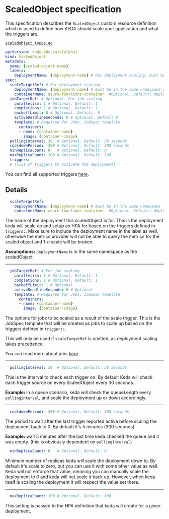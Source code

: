 # ScaledObject specification

This specification describes the `ScaledObject` custom resource definition which is used to define how KEDA should scale your application and what the triggers are.

[`scaledobject_types.go`](./../pkg/apis/keda/v1alpha1/scaledobject_types.go)

```yaml
apiVersion: keda.k8s.io/v1alpha1
kind: ScaledObject
metadata:
  name: {scaled-object-name}
  labels:
    deploymentName: {deployment-name} # For deployment scaling, must be in the same namespace as the ScaledObject
spec:
  scaleTargetRef: # For deployment scaling
    deploymentName: {deployment-name} # must be in the same namespace as the ScaledObject
    containerName: azure-functions-container  #Optional. Default: deployment.spec.template.spec.containers[0]
  jobTargetRef: # Optional. For job scaling
    parallelism: 1 # Optional. Default: 1
    completions: 1 # Optional. Default: 1
    backoffLimit: 0 # Optional. Default: 0
    activeDeadlineSeconds: 0 # Optional. Default 0
    template: # Required for Jobs. JobSpec template
      containers:
      - name: {container-name}
        image: {container-image}
  pollingInterval: 30  # Optional. Default: 30 seconds
  cooldownPeriod:  300 # Optional. Default: 300 seconds
  minReplicaCount: 0   # Optional. Default: 0
  maxReplicaCount: 100 # Optional. Default: 100
  triggers:
  # {list of triggers to activate the deployment}
```

You can find all supported triggers [here](./triggers).

## Details
```yaml
  scaleTargetRef:
    deploymentName: {deployment-name} # must be in the same namespace
    containerName: azure-functions-container  #Optional. Default: deployment.spec.template.spec.containers[0]
```

The name of the deployment this scaledObject is for. This is the deployment keda will scale up and setup an HPA for based on the triggers defined in `triggers:`. Make sure to include the deployment name in the label as well, otherwise the metrics provider will not be able to query the metrics for the scaled object and 1-n scale will be broken.

**Assumptions:** `deploymentName` is in the same namespace as the scaledObject

---
```yaml
  jobTargetRef: # For job scaling
    parallelism: 1 # Optional. Default: 1
    completions: 1 # Optional. Default: 1
    backoffLimit: 1 # Optional.
    activeDeadlineSeconds: 0 # Optional
    template: # Required for Jobs. JobSpec template
      containers:
      - name: {container-name}
        image: {container-image}
```

The options for jobs to be scaled as a result of the scale trigger. This is the JobSpec template that will be created as jobs to scale up based on the triggers defined in `triggers:`. 

This will only be used if `scaleTargetRef` is omitted, as deployment scaling takes precedence.

You can read more about jobs [here](https://kubernetes.io/docs/concepts/workloads/controllers/jobs-run-to-completion).

---

```yaml
  pollingInterval: 30  # Optional. Default: 30 seconds
```

This is the interval to check each trigger on. By default Keda will check each trigger source on every ScaledObject every 30 seconds.

**Example:** in a queue scenario, keda will check the queueLength every `pollingInterval`, and scale the deployment up or down accordingly.

---

```yaml
  cooldownPeriod:  300 # Optional. Default: 300 seconds
```

The period to wait after the last trigger reported active before scaling the deployment back to 0. By default it's 5 minutes (300 seconds)

**Example:** wait 5 minutes after the last time keda checked the queue and it was empty. (this is obviously dependent on `pollingInterval`)

```yaml
  minReplicaCount: 0   # Optional. Default: 0
```

Minimum number of replicas keda will scale the deployment down to. By default it's scale to zero, but you can use it with some other value as well. Keda will not enforce that value, meaning you can manually scale the deployment to 0 and keda will not scale it back up. However, when keda itself is scaling the deployment it will respect the value set there.

---

```yaml
  maxReplicaCount: 100 # Optional. Default: 100
```

This setting is passed to the HPA definition that keda will create for a given deployment.